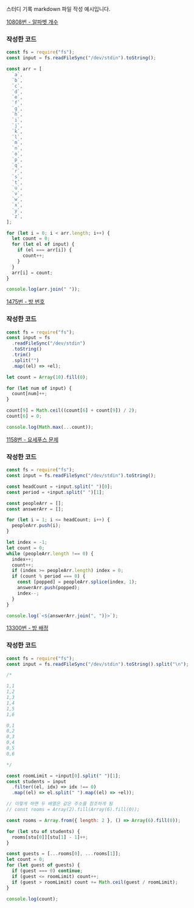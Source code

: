 스터디 기록 markdown 파일 작성 예시입니다.

[10808번 - 알파벳 개수](https://www.acmicpc.net/problem/10808)

### 작성한 코드

```javascript
const fs = require("fs");
const input = fs.readFileSync("/dev/stdin").toString();

const arr = [
  `a`,
  `b`,
  `c`,
  `d`,
  `e`,
  `f`,
  `g`,
  `h`,
  `i`,
  `j`,
  `k`,
  `l`,
  `m`,
  `n`,
  `o`,
  `p`,
  `q`,
  `r`,
  `s`,
  `t`,
  `u`,
  `v`,
  `w`,
  `x`,
  `y`,
  `z`,
];

for (let i = 0; i < arr.length; i++) {
  let count = 0;
  for (let el of input) {
    if (el === arr[i]) {
      count++;
    }
  }
  arr[i] = count;
}

console.log(arr.join(" "));
```

[1475번 - 방 번호](https://www.acmicpc.net/problem/1475)

### 작성한 코드

```javascript
const fs = require("fs");
const input = fs
  .readFileSync("/dev/stdin")
  .toString()
  .trim()
  .split("")
  .map((el) => +el);

let count = Array(10).fill(0);

for (let num of input) {
  count[num]++;
}

count[9] = Math.ceil((count[6] + count[9]) / 2);
count[6] = 0;

console.log(Math.max(...count));
```

[1158번 - 요세푸스 문제](https://www.acmicpc.net/problem/1158)

### 작성한 코드

```javascript
const fs = require("fs");
const input = fs.readFileSync("/dev/stdin").toString();

const headCount = +input.split(" ")[0];
const period = +input.split(" ")[1];

const peopleArr = [];
const answerArr = [];

for (let i = 1; i <= headCount; i++) {
  peopleArr.push(i);
}

let index = -1;
let count = 0;
while (peopleArr.length !== 0) {
  index++;
  count++;
  if (index >= peopleArr.length) index = 0;
  if (count % period === 0) {
    const [popped] = peopleArr.splice(index, 1);
    answerArr.push(popped);
    index--;
  }
}

console.log(`<${answerArr.join(", ")}>`);
```

[13300번 - 방 배정](https://www.acmicpc.net/problem/13300)

### 작성한 코드

```javascript
const fs = require("fs");
const input = fs.readFileSync("/dev/stdin").toString().split("\n");

/*

1,1
1,2
1,3
1,4
1,5
1,6

0,1
0,2
0,3
0,4
0,5
0,6

*/

const roomLimit = +input[0].split(" ")[1];
const students = input
  .filter((el, idx) => idx !== 0)
  .map((el) => el.split(" ").map((el) => +el));

// 이렇게 하면 두 배열은 같은 주소를 참조하게 됨
// const rooms = Array(2).fill(Array(6).fill(0));

const rooms = Array.from({ length: 2 }, () => Array(6).fill(0));

for (let stu of students) {
  rooms[stu[0]][stu[1] - 1]++;
}

const guests = [...rooms[0], ...rooms[1]];
let count = 0;
for (let guest of guests) {
  if (guest === 0) continue;
  if (guest <= roomLimit) count++;
  if (guest > roomLimit) count += Math.ceil(guest / roomLimit);
}

console.log(count);
```
